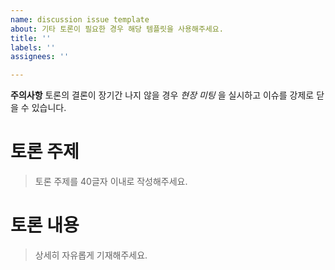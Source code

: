 ```yaml
---
name: discussion issue template
about: 기타 토론이 필요한 경우 해당 템플릿을 사용해주세요.
title: ''
labels: ''
assignees: ''

---
```


**주의사항** 토론의 결론이 장기간 나지 않을 경우 *현장 미팅* 을 실시하고 이슈를 강제로 닫을 수 있습니다. 

# 토론 주제
> 토론 주제를 40글자 이내로 작성해주세요.

# 토론 내용
> 상세히 자유롭게 기재해주세요.
